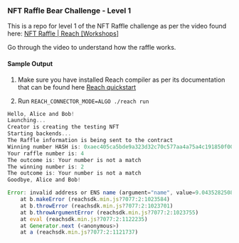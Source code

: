 ### NFT Raffle Bear Challenge - Level 1

This is a repo for level 1 of the NFT Raffle challenge as per the video found here: [NFT Raffle | Reach [Workshops]](https://www.youtube.com/watch?v=vqZGqPtIrrohttps:/)

Go through the video to understand how the raffle works.

#### Sample Output

1. Make sure you have installed Reach compiler as per its documentation that can be found here [Reach quickstart](https://docs.reach.sh/quickstart/)

2. Run `REACH_CONNECTOR_MODE=ALGO ./reach run`


```js
Hello, Alice and Bob!
Launching...
Creator is creating the testing NFT
Starting backends...
The Raffle information is being sent to the contract
Winning number HASH is: 0xaec405ca5bde9a323d32c70c577aa4a75a4c191850f0068afe773f9ec9b91f1a
Your raffle number is: 4
The outcome is: Your number is not a match
The winning number is: 2
The outcome is: Your number is not a match
Goodbye, Alice and Bob!
```


```js
Error: invalid address or ENS name (argument="name", value=9.043528250887516e+47, code=INVALID_ARGUMENT, version=contracts/5.6.2)
    at b.makeError (reachsdk.min.js?7077:2:1023584)
    at b.throwError (reachsdk.min.js?7077:2:1023701)
    at b.throwArgumentError (reachsdk.min.js?7077:2:1023755)
    at eval (reachsdk.min.js?7077:2:1122235)
    at Generator.next (<anonymous>)
    at a (reachsdk.min.js?7077:2:1121737)
```
